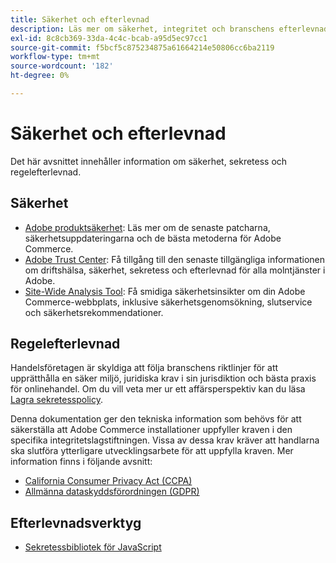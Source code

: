 ```yaml
---
title: Säkerhet och efterlevnad
description: Läs mer om säkerhet, integritet och branschens efterlevnadsresurser för ditt Adobe Commerce-projekt.
exl-id: 8c8cb369-33da-4c4c-bcab-a95d5ec97cc1
source-git-commit: f5bcf5c875234875a61664214e50806cc6ba2119
workflow-type: tm+mt
source-wordcount: '182'
ht-degree: 0%

---
```


# Säkerhet och efterlevnad

Det här avsnittet innehåller information om säkerhet, sekretess och regelefterlevnad.

## Säkerhet

- [Adobe produktsäkerhet](https://helpx.adobe.com/security.html): Läs mer om de senaste patcharna, säkerhetsuppdateringarna och de bästa metoderna för Adobe Commerce.
- [Adobe Trust Center](https://www.adobe.com/trust.html): Få tillgång till den senaste tillgängliga informationen om driftshälsa, säkerhet, sekretess och efterlevnad för alla molntjänster i Adobe.
- [Site-Wide Analysis Tool](../tools/site-wide-analysis-tool/dashboard.md): Få smidiga säkerhetsinsikter om din Adobe Commerce-webbplats, inklusive säkerhetsgenomsökning, slutservice och säkerhetsrekommendationer.

## Regelefterlevnad

Handelsföretagen är skyldiga att följa branschens riktlinjer för att upprätthålla en säker miljö, juridiska krav i sin jurisdiktion och bästa praxis för onlinehandel. Om du vill veta mer ur ett affärsperspektiv kan du läsa [Lagra sekretesspolicy](https://experienceleague.adobe.com/docs/commerce-admin/start/compliance/privacy/privacy-policy.html).

Denna dokumentation ger den tekniska information som behövs för att säkerställa att Adobe Commerce installationer uppfyller kraven i den specifika integritetslagstiftningen. Vissa av dessa krav kräver att handlarna ska slutföra ytterligare utvecklingsarbete för att uppfylla kraven. Mer information finns i följande avsnitt:

- [California Consumer Privacy Act (CCPA)](privacy/ccpa.md)
- [Allmänna dataskyddsförordningen (GDPR)](privacy/gdpr.md)

## Efterlevnadsverktyg

- [Sekretessbibliotek för JavaScript](privacy/javascript-library.md)
